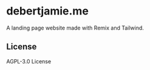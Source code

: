 # debertjamie.me

A landing page website made with Remix and Tailwind.

## License

AGPL-3.0 License